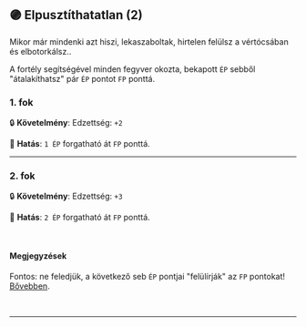 ## 🟣 Elpusztíthatatlan (2)

Mikor már mindenki azt hiszi, lekaszaboltak, hirtelen felülsz a vértócsában és elbotorkálsz..

A fortély segítségével minden fegyver okozta, bekapott `ÉP` sebből "átalakíthatsz" pár `ÉP` pontot `FP` ponttá.


### 1. fok

🔒 **Követelmény**: Edzettség: `+2`

🌟 **Hatás**: `1 ÉP` forgatható át `FP` ponttá.

---
### 2. fok

🔒 **Követelmény**: Edzettség: `+3`

🌟 **Hatás**: `2 ÉP` forgatható át `FP` ponttá.

<br />

#### Megjegyzések

Fontos: ne feledjük, a következő seb `ÉP` pontjai "felülírják" az `FP` pontokat! [Bővebben](../061_02_faradsag_pont.md#val%C3%B3s-%C3%A9p-seb-elszenved%C3%A9se-fp-ut%C3%A1n).

<br />

---
